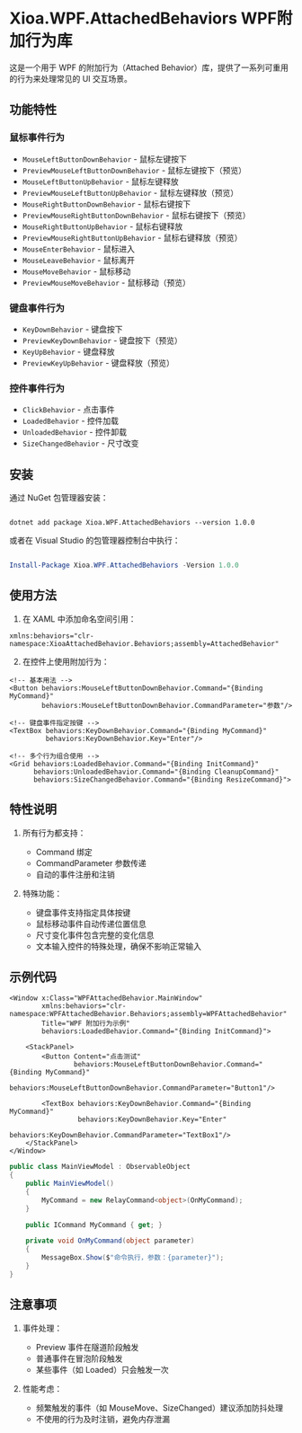 # Xioa.WPF.AttachedBehaviors  WPF附加行为库

这是一个用于 WPF 的附加行为（Attached Behavior）库，提供了一系列可重用的行为来处理常见的 UI 交互场景。

## 功能特性

### 鼠标事件行为
- `MouseLeftButtonDownBehavior` - 鼠标左键按下
- `PreviewMouseLeftButtonDownBehavior` - 鼠标左键按下（预览）
- `MouseLeftButtonUpBehavior` - 鼠标左键释放
- `PreviewMouseLeftButtonUpBehavior` - 鼠标左键释放（预览）
- `MouseRightButtonDownBehavior` - 鼠标右键按下
- `PreviewMouseRightButtonDownBehavior` - 鼠标右键按下（预览）
- `MouseRightButtonUpBehavior` - 鼠标右键释放
- `PreviewMouseRightButtonUpBehavior` - 鼠标右键释放（预览）
- `MouseEnterBehavior` - 鼠标进入
- `MouseLeaveBehavior` - 鼠标离开
- `MouseMoveBehavior` - 鼠标移动
- `PreviewMouseMoveBehavior` - 鼠标移动（预览）

### 键盘事件行为
- `KeyDownBehavior` - 键盘按下
- `PreviewKeyDownBehavior` - 键盘按下（预览）
- `KeyUpBehavior` - 键盘释放
- `PreviewKeyUpBehavior` - 键盘释放（预览）

### 控件事件行为
- `ClickBehavior` - 点击事件
- `LoadedBehavior` - 控件加载
- `UnloadedBehavior` - 控件卸载
- `SizeChangedBehavior` - 尺寸改变

## 安装



通过 NuGet 包管理器安装：



```dotnet

dotnet add package Xioa.WPF.AttachedBehaviors --version 1.0.0

```



或者在 Visual Studio 的包管理器控制台中执行：



```powershell

Install-Package Xioa.WPF.AttachedBehaviors -Version 1.0.0

```

## 使用方法

1. 在 XAML 中添加命名空间引用：
```xaml
xmlns:behaviors="clr-namespace:XioaAttachedBehavior.Behaviors;assembly=AttachedBehavior"
```

2. 在控件上使用附加行为：
```xaml
<!-- 基本用法 -->
<Button behaviors:MouseLeftButtonDownBehavior.Command="{Binding MyCommand}"
        behaviors:MouseLeftButtonDownBehavior.CommandParameter="参数"/>

<!-- 键盘事件指定按键 -->
<TextBox behaviors:KeyDownBehavior.Command="{Binding MyCommand}"
         behaviors:KeyDownBehavior.Key="Enter"/>

<!-- 多个行为组合使用 -->
<Grid behaviors:LoadedBehavior.Command="{Binding InitCommand}"
      behaviors:UnloadedBehavior.Command="{Binding CleanupCommand}"
      behaviors:SizeChangedBehavior.Command="{Binding ResizeCommand}">
```

## 特性说明

1. 所有行为都支持：
   - Command 绑定
   - CommandParameter 参数传递
   - 自动的事件注册和注销

2. 特殊功能：
   - 键盘事件支持指定具体按键
   - 鼠标移动事件自动传递位置信息
   - 尺寸变化事件包含完整的变化信息
   - 文本输入控件的特殊处理，确保不影响正常输入

## 示例代码

```xaml
<Window x:Class="WPFAttachedBehavior.MainWindow"
        xmlns:behaviors="clr-namespace:WPFAttachedBehavior.Behaviors;assembly=WPFAttachedBehavior"
        Title="WPF 附加行为示例"
        behaviors:LoadedBehavior.Command="{Binding InitCommand}">
    
    <StackPanel>
        <Button Content="点击测试"
                behaviors:MouseLeftButtonDownBehavior.Command="{Binding MyCommand}"
                behaviors:MouseLeftButtonDownBehavior.CommandParameter="Button1"/>
        
        <TextBox behaviors:KeyDownBehavior.Command="{Binding MyCommand}"
                 behaviors:KeyDownBehavior.Key="Enter"
                 behaviors:KeyDownBehavior.CommandParameter="TextBox1"/>
    </StackPanel>
</Window>
```

```csharp
public class MainViewModel : ObservableObject
{
    public MainViewModel()
    {
        MyCommand = new RelayCommand<object>(OnMyCommand);
    }

    public ICommand MyCommand { get; }

    private void OnMyCommand(object parameter)
    {
        MessageBox.Show($"命令执行，参数：{parameter}");
    }
}
```

## 注意事项

1. 事件处理：
   - Preview 事件在隧道阶段触发
   - 普通事件在冒泡阶段触发
   - 某些事件（如 Loaded）只会触发一次

2. 性能考虑：
   - 频繁触发的事件（如 MouseMove、SizeChanged）建议添加防抖处理
   - 不使用的行为及时注销，避免内存泄漏
